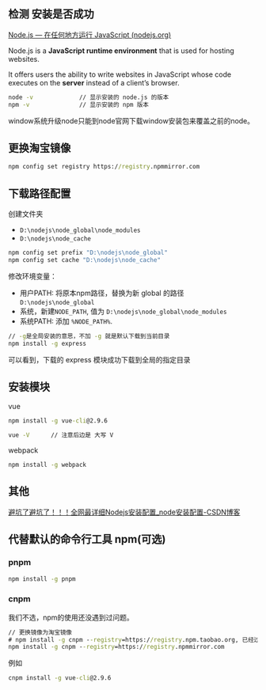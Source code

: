 ## 检测 安装是否成功

[Node.js — 在任何地方运行 JavaScript (nodejs.org)](https://nodejs.org/zh-cn)

Node.js is a **JavaScript runtime environment**  that is used for hosting websites. 

It offers users the ability to write websites in JavaScript whose code executes on the **server** instead of a client’s browser.

```cmd
node -v             // 显示安装的 node.js 的版本
npm -v              // 显示安装的 npm 版本
```

window系统升级node只能到node官网下载window安装包来覆盖之前的node。

## 更换淘宝镜像

```cmd
npm config set registry https://registry.npmmirror.com
```

## 下载路径配置

创建文件夹

- `D:\nodejs\node_global\node_modules`
- `D:\nodejs\node_cache`

```cmd
npm config set prefix "D:\nodejs\node_global"
npm config set cache "D:\nodejs\node_cache"
```

修改环境变量：

- 用户PATH: 将原本npm路径，替换为新 global 的路径 `D:\nodejs\node_global`
- 系统，新建`NODE_PATH`, 值为 `D:\nodejs\node_global\node_modules`
- 系统PATH: 添加 `%NODE_PATH%`.

```cmd
// -g是全局安装的意思，不加 -g 就是默认下载到当前目录
npm install -g express 
```

可以看到，下载的 express 模块成功下载到全局的指定目录

## 安装模块

vue

```cmd
npm install -g vue-cli@2.9.6

vue -V      // 注意后边是 大写 V
```

webpack

```cmd
npm install -g webpack 
```

## 其他

[避坑了避坑了！！！全网最详细Nodejs安装配置_node安装配置-CSDN博客](https://blog.csdn.net/weixin_45754463/article/details/135279187)

## 代替默认的命令行工具 npm(可选)

### pnpm

```cmd
npm install -g pnpm
```

### cnpm

我们不选，npm的使用还没遇到过问题。

```cmd
// 更换镜像为淘宝镜像
# npm install -g cnpm --registry=https://registry.npm.taobao.org, 已经过期
npm install -g cnpm --registry=https://registry.npmmirror.com
```

例如

```cmd
cnpm install -g vue-cli@2.9.6
```